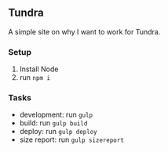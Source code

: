 ## Tundra
A simple site on why I want to work for Tundra.

### Setup
1. Install Node
2. run `npm i`

### Tasks
- development: run `gulp`
- build: run `gulp build`
- deploy: run `gulp deploy`
- size report: run `gulp sizereport`

